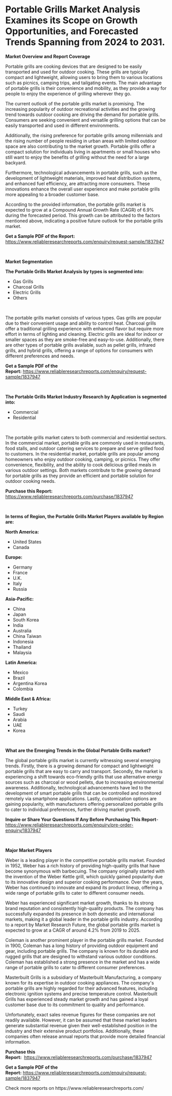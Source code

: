 <p><h1>Portable Grills Market Analysis Examines its Scope on Growth Opportunities, and Forecasted Trends Spanning from 2024 to 2031.</h1></p><p><strong>Market Overview and Report Coverage</strong></p>
<p><p>Portable grills are cooking devices that are designed to be easily transported and used for outdoor cooking. These grills are typically compact and lightweight, allowing users to bring them to various locations such as picnics, camping trips, and tailgating events. The main advantage of portable grills is their convenience and mobility, as they provide a way for people to enjoy the experience of grilling wherever they go.</p><p>The current outlook of the portable grills market is promising. The increasing popularity of outdoor recreational activities and the growing trend towards outdoor cooking are driving the demand for portable grills. Consumers are seeking convenient and versatile grilling options that can be easily transported and used in different environments.</p><p>Additionally, the rising preference for portable grills among millennials and the rising number of people residing in urban areas with limited outdoor space are also contributing to the market growth. Portable grills offer a compact solution for individuals living in apartments or small houses who still want to enjoy the benefits of grilling without the need for a large backyard.</p><p>Furthermore, technological advancements in portable grills, such as the development of lightweight materials, improved heat distribution systems, and enhanced fuel efficiency, are attracting more consumers. These innovations enhance the overall user experience and make portable grills more appealing to a broader customer base.</p><p>According to the provided information, the portable grills market is expected to grow at a Compound Annual Growth Rate (CAGR) of 6.9% during the forecasted period. This growth can be attributed to the factors mentioned above, indicating a positive future outlook for the portable grills market.</p></p>
<p><strong>Get a Sample PDF of the Report:</strong> <a href="https://www.reliableresearchreports.com/enquiry/request-sample/1837947">https://www.reliableresearchreports.com/enquiry/request-sample/1837947</a></p>
<p>&nbsp;</p>
<p><strong>Market Segmentation</strong></p>
<p><strong>The Portable Grills Market Analysis by types is segmented into:</strong></p>
<p><ul><li>Gas Grills</li><li>Charcoal Grills</li><li>Electric Grills</li><li>Others</li></ul></p>
<p>&nbsp;</p>
<p><p>The portable grills market consists of various types. Gas grills are popular due to their convenient usage and ability to control heat. Charcoal grills offer a traditional grilling experience with enhanced flavor but require more effort in terms of lighting and cleaning. Electric grills are ideal for indoor or smaller spaces as they are smoke-free and easy-to-use. Additionally, there are other types of portable grills available, such as pellet grills, infrared grills, and hybrid grills, offering a range of options for consumers with different preferences and needs.</p></p>
<p><strong>Get a Sample PDF of the Report:</strong>&nbsp;<a href="https://www.reliableresearchreports.com/enquiry/request-sample/1837947">https://www.reliableresearchreports.com/enquiry/request-sample/1837947</a></p>
<p>&nbsp;</p>
<p><strong>The Portable Grills Market Industry Research by Application is segmented into:</strong></p>
<p><ul><li>Commercial</li><li>Residential</li></ul></p>
<p>&nbsp;</p>
<p><p>The portable grills market caters to both commercial and residential sectors. In the commercial market, portable grills are commonly used in restaurants, food stalls, and outdoor catering services to prepare and serve grilled food to customers. In the residential market, portable grills are popular among homeowners who enjoy outdoor cooking, camping, or picnics. They offer convenience, flexibility, and the ability to cook delicious grilled meals in various outdoor settings. Both markets contribute to the growing demand for portable grills as they provide an efficient and portable solution for outdoor cooking needs.</p></p>
<p><strong>Purchase this Report:</strong>&nbsp; <a href="https://www.reliableresearchreports.com/purchase/1837947">https://www.reliableresearchreports.com/purchase/1837947</a></p>
<p>&nbsp;</p>
<p><strong>In terms of Region, the Portable Grills Market Players available by Region are:</strong></p>
<p>
    <p> <strong> North America: </strong>
        <ul>
            <li>United States</li>
            <li>Canada</li>
        </ul>
        </p> 
    <p> <strong> Europe: </strong>
        <ul>
            <li>Germany</li>
            <li>France</li>
            <li>U.K.</li>
            <li>Italy</li>
            <li>Russia</li>
        </ul>
        </p> 
    <p> <strong> Asia-Pacific: </strong>
        <ul>
            <li>China</li>
            <li>Japan</li>
            <li>South Korea</li>
            <li>India</li>
            <li>Australia</li>
            <li>China Taiwan</li>
            <li>Indonesia</li>
            <li>Thailand</li>
            <li>Malaysia</li>
        </ul>
        </p> 
    <p> <strong> Latin America: </strong>
        <ul>
            <li>Mexico</li>
            <li>Brazil</li>
            <li>Argentina Korea</li>
            <li>Colombia</li>
        </ul>
        </p> 
    <p> <strong> Middle East & Africa: </strong>
        <ul>
            <li>Turkey</li>
            <li>Saudi</li>
            <li>Arabia</li>
            <li>UAE</li>
            <li>Korea</li>
        </ul>
    </p>
    </p>
<p>&nbsp;</p>
<p><strong>What are the Emerging Trends in the Global Portable Grills market?</strong></p>
<p><p>The global portable grills market is currently witnessing several emerging trends. Firstly, there is a growing demand for compact and lightweight portable grills that are easy to carry and transport. Secondly, the market is experiencing a shift towards eco-friendly grills that use alternative energy sources such as charcoal or wood pellets, due to increasing environmental awareness. Additionally, technological advancements have led to the development of smart portable grills that can be controlled and monitored remotely via smartphone applications. Lastly, customization options are gaining popularity, with manufacturers offering personalized portable grills to cater to individual preferences, further driving market growth.</p></p>
<p><strong>Inquire or Share Your Questions If Any Before Purchasing This Report</strong>- <a href="https://www.reliableresearchreports.com/enquiry/pre-order-enquiry/1837947">https://www.reliableresearchreports.com/enquiry/pre-order-enquiry/1837947</a></p>
<p>&nbsp;</p>
<p><strong>Major Market Players</strong></p>
<p><p>Weber is a leading player in the competitive portable grills market. Founded in 1952, Weber has a rich history of providing high-quality grills that have become synonymous with barbecuing. The company originally started with the invention of the Weber Kettle grill, which quickly gained popularity due to its innovative design and superior cooking performance. Over the years, Weber has continued to innovate and expand its product lineup, offering a wide range of portable grills to cater to different consumer needs.</p><p>Weber has experienced significant market growth, thanks to its strong brand reputation and consistently high-quality products. The company has successfully expanded its presence in both domestic and international markets, making it a global leader in the portable grills industry. According to a report by Market Research Future, the global portable grills market is expected to grow at a CAGR of around 4.2% from 2019 to 2025.</p><p>Coleman is another prominent player in the portable grills market. Founded in 1900, Coleman has a long history of providing outdoor equipment and gear, including portable grills. The company is known for its durable and rugged grills that are designed to withstand various outdoor conditions. Coleman has established a strong presence in the market and has a wide range of portable grills to cater to different consumer preferences.</p><p>Masterbuilt Grills is a subsidiary of Masterbuilt Manufacturing, a company known for its expertise in outdoor cooking appliances. The company's portable grills are highly regarded for their advanced features, including electronic ignition systems and precise temperature control. Masterbuilt Grills has experienced steady market growth and has gained a loyal customer base due to its commitment to quality and performance.</p><p>Unfortunately, exact sales revenue figures for these companies are not readily available. However, it can be assumed that these market leaders generate substantial revenue given their well-established position in the industry and their extensive product portfolios. Additionally, these companies often release annual reports that provide more detailed financial information.</p></p>
<p><strong>Purchase this Report:</strong>&nbsp;&nbsp;<a href="https://www.reliableresearchreports.com/purchase/1837947">https://www.reliableresearchreports.com/purchase/1837947</a></p>
<p></p>
<p><strong>Get a Sample PDF of the Report:</strong>&nbsp;<a href="https://www.reliableresearchreports.com/enquiry/request-sample/1837947">https://www.reliableresearchreports.com/enquiry/request-sample/1837947</a></p>
<p>Check more reports on https://www.reliableresearchreports.com/</p>